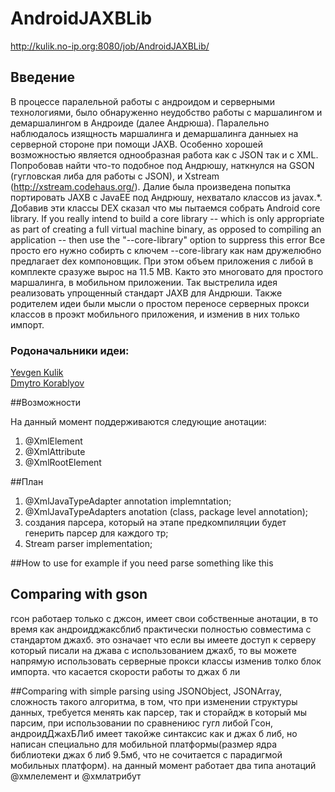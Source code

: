 # AndroidJAXBLib
http://kulik.no-ip.org:8080/job/AndroidJAXBLib/

## Введение
В процессе паралельной работы с андроидом и серверными технологиями, 
было обнаруженно неудобство работы с маршалингом и демаршалингом в 
Андроиде (далее Андрюша).
Паралельно наблюдалось изящность маршалинга и демаршалинга данныех на серверной стороне 
при помощи JAXB. Особенно хорошей возможностью является однообразная работа как с JSON так и с XML.
Попробовав найти что-то подобное под Андрюшу, наткнулся на GSON (гугловская либа для работы с JSON), 
и Xstream (http://xstream.codehaus.org/). 
Далие была произведена попытка портировать JAXB с JavaEE под Андрюшу, нехватало классов из javax.*.
Добавив эти классы DEX сказал что мы пытаемся собрать Android core library.
If you really intend to build a core library -- which is only appropriate as
part of creating a full virtual machine binary, as opposed to compiling an
application -- then use the "--core-library" option to suppress this error
Все просто его нужно собирть с ключем --core-library как нам дружелюбно предлагает dex компоновщик.
При этом объем приложения с либой в комплекте сразуже вырос на 11.5 МВ. 
Както это многовато для простого маршалинга, в мобильном приложении.
Так выстрелила идея реализовать упрощенный стандарт JAXB для Андрюши.
Также родителем идеи были мысли о простом переносе серверных прокси классов в проэкт мобильного приложения, 
и изменив в них только импорт.

### Родоначальники идеи:
  [Yevgen Kulik](ua.linkedin.com/in/yevgenkulik)<br />
  [Dmytro Korablyov](ua.linkedin.com/in/dmytrokorablyov)

##Возможности

На данный момент поддерживаются следующие анотации:

1) @XmlElement<br />
2) @XmlAttribute<br />
3) @XmlRootElement<br />

##План
1) @XmlJavaTypeAdapter annotation implemntation;<br />
2) @XmlJavaTypeAdapters  anotation (class, package level annotation);<br />
3) создания парсера, который на этапе предкомпиляции будет генерить парсер для каждого тр;<br />
4) Stream parser implementation;<br />


##How to use
for example if you need parse something like this


## Comparing with gson
гсон работаер только с джсон, имеет свои собственные анотации, в то время как андроидджаксблиб практически полностью совместима с стандартом джахб. это означает что если вы имеете доступ к серверу который писали на джава с использованием джахб, то вы можете напрямую использовать серверные прокси классы изменив толко блок импорта. 
что касается скорости работы то джах б ли

##Comparing with simple parsing using JSONObject, JSONArray,
сложность такого алгоритма, в том, что при изменении структуры данных, требуется менять как парсер, так и сторайдж в который мы парсим, при использовании
по сравнениюс гугл либой Гсон, андроидДжахБЛиб имеет такойже синтаксис как и джах б либ, но написан специально для мобильной платформы(размер ядра библиотеки джах б либ 9.5мб, что не сочитается с парадигмой мобильных платформ). на данный момент работает два типа анотаций @хмлелемент и @хмлатрибут
